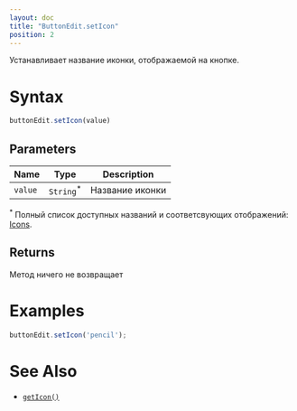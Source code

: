 ```yaml
---
layout: doc
title: "ButtonEdit.setIcon"
position: 2
---
```


Устанавливает название иконки, отображаемой на кнопке.

# Syntax

```js
buttonEdit.setIcon(value)
```

## Parameters

|Name|Type|Description|
|----|----|-----------|
|`value`|`String`<sup>*</sup>|Название иконки|

<sup>*</sup> Полный список доступных названий и соответсвующих отображений: [Icons](http://fontawesome.io/icons/).

## Returns

Метод ничего не возвращает

# Examples

```js
buttonEdit.setIcon('pencil');
```

# See Also

* [`getIcon()`](../ButtonEdit.getIcon/)
